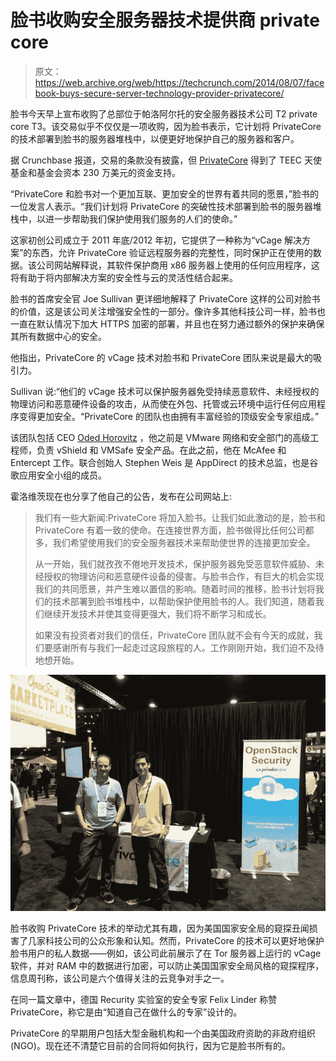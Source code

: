 # 脸书收购安全服务器技术提供商 private core 

> 原文：<https://web.archive.org/web/https://techcrunch.com/2014/08/07/facebook-buys-secure-server-technology-provider-privatecore/>

脸书今天早上宣布收购了总部位于帕洛阿尔托的安全服务器技术公司 T2 private core T3。该交易似乎不仅仅是一项收购，因为脸书表示，它计划将 PrivateCore 的技术部署到脸书的服务器堆栈中，以便更好地保护自己的服务器和客户。

据 Crunchbase 报道，交易的条款没有披露，但 [PrivateCore](https://web.archive.org/web/20230128031247/http://www.crunchbase.com/organization/privatecore) 得到了 TEEC 天使基金和基金会资本 230 万美元的资金支持。

“PrivateCore 和脸书对一个更加互联、更加安全的世界有着共同的愿景，”脸书的一位发言人表示。“我们计划将 PrivateCore 的突破性技术部署到脸书的服务器堆栈中，以进一步帮助我们保护使用我们服务的人们的使命。”

这家初创公司成立于 2011 年底/2012 年初，它提供了一种称为“vCage 解决方案”的东西，允许 PrivateCore 验证远程服务器的完整性，同时保护正在使用的数据。该公司网站解释说，其软件保护商用 x86 服务器上使用的任何应用程序，这将有助于将内部解决方案的安全性与云的灵活性结合起来。

脸书的首席安全官 Joe Sullivan 更详细地解释了 PrivateCore 这样的公司对脸书的价值，这是该公司关注增强安全性的一部分。像许多其他科技公司一样，脸书也一直在默认情况下加大 HTTPS 加密的部署，并且也在努力通过额外的保护来确保其所有数据中心的安全。

他指出，PrivateCore 的 vCage 技术对脸书和 PrivateCore 团队来说是最大的吸引力。

Sullivan 说:“他们的 vCage 技术可以保护服务器免受持续恶意软件、未经授权的物理访问和恶意硬件设备的攻击，从而使在外包、托管或云环境中运行任何应用程序变得更加安全。“PrivateCore 的团队也由拥有丰富经验的顶级安全专家组成。”

该团队包括 CEO [Oded Horovitz](https://web.archive.org/web/20230128031247/http://www.crunchbase.com/person/oded-horovitz) ，他之前是 VMware 网络和安全部门的高级工程师，负责 vShield 和 VMSafe 安全产品。在此之前，他在 McAfee 和 Entercept 工作。联合创始人 Stephen Weis 是 AppDirect 的技术总监，也是谷歌应用安全小组的成员。

霍洛维茨现在也分享了他自己的公告，发布在公司网站上:

> 我们有一些大新闻:PrivateCore 将加入脸书。让我们如此激动的是，脸书和 PrivateCore 有着一致的使命。在连接世界方面，脸书做得比任何公司都多，我们希望使用我们的安全服务器技术来帮助使世界的连接更加安全。
> 
> 从一开始，我们就孜孜不倦地开发技术，保护服务器免受恶意软件威胁、未经授权的物理访问和恶意硬件设备的侵害。与脸书合作，有巨大的机会实现我们的共同愿景，并产生难以置信的影响。随着时间的推移，脸书计划将我们的技术部署到脸书堆栈中，以帮助保护使用脸书的人。我们知道，随着我们继续开发技术并使其变得更强大，我们将不断学习和成长。
> 
> 如果没有投资者对我们的信任，PrivateCore 团队就不会有今天的成就，我们要感谢所有与我们一起走过这段旅程的人。工作刚刚开始，我们迫不及待地想开始。

![OpenStackSummitATL-OH-AN-booth-small](img/38a3e82621e56da5ec88b4f0fe2c96c7.png)

脸书收购 PrivateCore 技术的举动尤其有趣，因为美国国家安全局的窥探丑闻损害了几家科技公司的公众形象和认知。然而，PrivateCore 的技术可以更好地保护脸书用户的私人数据——例如，该公司此前展示了在 Tor 服务器上运行的 vCage 软件，并对 RAM 中的数据进行加密，可以防止美国国家安全局风格的窥探程序，信息周刊称，该公司是六个值得关注的云竞争对手之一。

在同一篇文章中，德国 Recurity 实验室的安全专家 Felix Linder 称赞 PrivateCore，称它是由“知道自己在做什么的专家”设计的。

PrivateCore 的早期用户包括大型金融机构和一个由美国政府资助的非政府组织(NGO)。现在还不清楚它目前的合同将如何执行，因为它是脸书所有的。